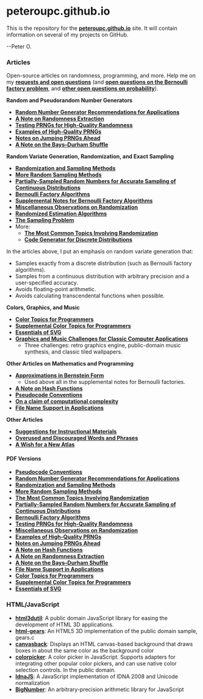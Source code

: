 peteroupc.github.io
====

This is the repository for the [**peteroupc.github.io**](https://peteroupc.github.io/) site.  It will contain information
on several of my projects on GitHub.

--Peter O.

<a id=Articles></a>

### Articles

Open-source articles on randomness, programming, and more.  Help me on my [**requests and open questions**](./requests.md) (and [**open questions on the Bernoulli factory problem**](./bernreq.md), and [**other open questions on probability**](./requestsother.md)).

**Random and Pseudorandom Number Generators**

* [**Random Number Generator Recommendations for Applications**](./random.md)
* [**A Note on Randomness Extraction**](./randextract.md)
* [**Testing PRNGs for High-Quality Randomness**](./randomtest.md)
* [**Examples of High-Quality PRNGs**](./hqprng.md)
* [**Notes on Jumping PRNGs Ahead**](./jump.md)
* [**A Note on the Bays&ndash;Durham Shuffle**](./bdshuffle.md)

**Random Variate Generation, Randomization, and Exact Sampling**

* [**Randomization and Sampling Methods**](./randomfunc.md)
* [**More Random Sampling Methods**](./randomnotes.md)
* [**Partially-Sampled Random Numbers for Accurate Sampling of Continuous Distributions**](./exporand.md)
* [**Bernoulli Factory Algorithms**](./bernoulli.md)
* [**Supplemental Notes for Bernoulli Factory Algorithms**](./bernsupp.md)
* [**Miscellaneous Observations on Randomization**](./randmisc.md)
* [**Randomized Estimation Algorithms**](./estimation.md)
* [**The Sampling Problem**](./sampling.md)
* More:
    * [**The Most Common Topics Involving Randomization**](./randomcommon.md)
    * [**Code Generator for Discrete Distributions**](./autodist.md)

In the articles above, I put an emphasis on random variate generation that:

- Samples exactly from a discrete distribution (such as Bernoulli factory algorithms).
- Samples from a continuous distribution with arbitrary precision and a user-specified accuracy.
- Avoids floating-point arithmetic.
- Avoids calculating transcendental functions when possible.

**Colors, Graphics, and Music**

* [**Color Topics for Programmers**](./colorgen.md)
* [**Supplemental Color Topics for Programmers**](./suppcolor.md)
* [**Essentials of SVG**](https://peteroupc.github.io/svg.md)
* [**Graphics and Music Challenges for Classic Computer Applications**](./graphics.md)
    - Three challenges: retro graphics engine, public-domain music synthesis, and classic tiled wallpapers.

**Other Articles on Mathematics and Programming**

* [**Approximations in Bernstein Form**](./bernapprox.md)
    - Used above all in the supplemental notes for Bernoulli factories.
* [**A Note on Hash Functions**](./hash.md)
* [**Pseudocode Conventions**](./pseudocode.md)
* [**On a claim of computational complexity**](https://peteroupc.github.io/complexity.md)
* [**File Name Support in Applications**](./filenames.md)

**Other Articles**

* [**Suggestions for Instructional Materials**](https://peteroupc.github.io/insmat.md)
* [**Overused and Discouraged Words and Phrases**](https://peteroupc.github.io/usage.md)
* [**A Wish for a New Atlas**](./newatlas.md)

<a id=PDF_Versions></a>

#### PDF Versions

* [**Pseudocode Conventions**](./pseudocode.pdf)
* [**Random Number Generator Recommendations for Applications**](./random.pdf)
* [**Randomization and Sampling Methods**](./randomfunc.pdf)
* [**More Random Sampling Methods**](./randomnotes.pdf)
* [**The Most Common Topics Involving Randomization**](./randomcommon.pdf)
* [**Partially-Sampled Random Numbers for Accurate Sampling of Continuous Distributions**](./exporand.pdf)
* [**Bernoulli Factory Algorithms**](./bernoulli.pdf)
* [**Testing PRNGs for High-Quality Randomness**](./randomtest.pdf)
* [**Miscellaneous Observations on Randomization**](https://peteroupc.github.io/randmisc.pdf)
* [**Examples of High-Quality PRNGs**](./hqprng.pdf)
* [**Notes on Jumping PRNGs Ahead**](./jump.pdf)
* [**A Note on Hash Functions**](./hash.pdf)
* [**A Note on Randomness Extraction**](./randextract.pdf)
* [**A Note on the Bays&ndash;Durham Shuffle**](./bdshuffle.pdf)
* [**File Name Support in Applications**](./filenames.pdf)
* [**Color Topics for Programmers**](./colorgen.pdf)
* [**Supplemental Color Topics for Programmers**](./suppcolor.pdf)
* [**Essentials of SVG**](https://peteroupc.github.io/svg.pdf)

<a id=HTML_JavaScript></a>

### HTML/JavaScript

* [**html3dutil**](https://peteroupc.github.io/html3dutil): A public domain JavaScript library for easing the development of HTML 3D applications.
* [**html-gears**](https://peteroupc.github.io/html-gears): An HTML5 3D implementation of the public domain sample, gears.c
* [**canvasback**](https://peteroupc.github.io/canvasback): Displays an HTML canvas-based background that draws boxes in about the same color as the background color
* [**colorpicker**](https://peteroupc.github.io/colorpicker): A color picker in JavaScript. Supports adapters for integrating other popular color pickers, and can use native color selection controls. In the public domain.
* [**IdnaJS**](https://peteroupc.github.io/IdnaJS): A JavaScript implementation of IDNA 2008 and Unicode normalization
* [**BigNumber**](https://peteroupc.github.io/BigNumber): An arbitrary-precision arithmetic library for JavaScript
